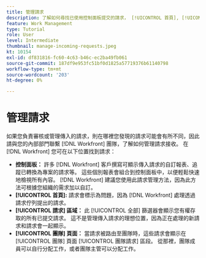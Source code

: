 ```yaml
---
title: 管理請求
description: 了解如何尋找已使用控制面板提交的請求， [!UICONTROL 首頁], [!UICONTROL 請求] 區域，或 [!UICONTROL 團隊] 頁面 [!DNL  Workfront].
feature: Work Management
type: Tutorial
role: User
level: Intermediate
thumbnail: manage-incoming-requests.jpeg
kt: 10154
exl-id: df831816-fc60-4c63-b46c-ec2ba49fb061
source-git-commit: 187df9e953fc51bf0d1825a57719376b61140798
workflow-type: tm+mt
source-wordcount: '203'
ht-degree: 0%

---
```


# 管理請求

如果您負責審核或管理傳入的請求，則在哪裡您發現的請求可能會有所不同，因此請與您的內部部門聯繫 [!DNL Workfront] 團隊，了解如何管理請求接收。 在 [!DNL Workfront] 您可在以下位置找到請求：

* **控制面板：** 許多 [!DNL Workfront] 客戶撰寫可顯示傳入請求的自訂報表、追蹤已轉換為專案的請求等。 這些個別報表會組合到控制面板中，以便輕鬆快速地檢視所有內容。 [!DNL Workfront] 建議您使用此請求管理方法，因為此方法可根據您組織的需求加以自訂。
* **[!UICONTROL 首頁]:** 請求會標示為問題，因為 [!DNL Workfront] 處理透過請求佇列提出的請求。
* **[!UICONTROL 請求] 區域：** 此 [!UICONTROL 全部] 篩選器會顯示您有權存取的所有已提交請求。 這不是管理傳入請求的理想位置，因為正在處理的新請求和請求會一起顯示。
* **[!UICONTROL 團隊] 頁面：** 當請求被路由至團隊時，這些請求會顯示在 [!UICONTROL 團隊] 頁面 [!UICONTROL 團隊請求] 區段。 從那裡，團隊成員可以自行分配工作，或者團隊主管可以分配工作。
